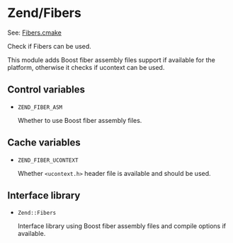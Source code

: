 # Zend/Fibers

See: [Fibers.cmake](https://github.com/petk/php-build-system/tree/master/cmake/cmake/modules/Zend/Fibers.cmake)

Check if Fibers can be used.

This module adds Boost fiber assembly files support if available for the
platform, otherwise it checks if ucontext can be used.

## Control variables

* `ZEND_FIBER_ASM`

  Whether to use Boost fiber assembly files.

## Cache variables

* `ZEND_FIBER_UCONTEXT`

  Whether `<ucontext.h>` header file is available and should be used.

## Interface library

* `Zend::Fibers`

  Interface library using Boost fiber assembly files and compile options if
  available.
